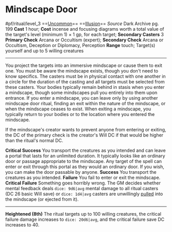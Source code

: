# Mindscape Door
#pf/ritual/level_3
==[Uncommon](../../../Traits/Uncommon.md)== ==[Illusion](../../../Traits/Illusion.md)==
*Source* Dark Archive pg. 199
**Cast** 1 hour; **Cost** incense and focusing diagrams worth a total value of the target's level (minimum 1) × 1 gp, for each target; **Secondary Casters** 3
**Primary Check** Arcana or Occultism (expert); **Secondary Check** Arcana or Occultism, Deception or Diplomacy, Perception
**Range** touch; Target(s) yourself and up to 5 willing creatures

---
You project the targets into an immersive mindscape or cause them to exit one. You must be aware the mindscape exists, though you don't need to know specifics. The casters must be in physical contact with one another in a circle for the duration of the casting and all targets must be selected from these casters. Your bodies typically remain behind in stasis when you enter a mindscape, though some mindscapes pull you entirely into them upon entrance. If you enter a mindscape, you can leave only by using another mindscape door ritual, finding an exit within the nature of the mindscape, or when the mindscape ceases to exist. When exiting a mindscape, you typically return to your bodies or to the location where you entered the mindscape.

If the mindscape's creator wants to prevent anyone from entering or exiting, the DC of the primary check is the creator's Will DC if that would be higher than the ritual's normal DC.

**Critical Success** You transport the creatures as you intended and can leave a portal that lasts for an unlimited duration. It typically looks like an ordinary door or passage appropriate to the mindscape. Any target of the spell can enter or exit through this portal as they would an ordinary door. If you wish, you can make the door passable by anyone.
**Success** You transport the creatures as you intended.
**Failure** You fail to enter or exit the mindscape.
**Critical Failure** Something goes horribly wrong. The GM decides whether mental feedback deals `dice: 9d6|avg` mental damage to all ritual casters (DC 26 basic Will save) or `dice: 1d4|avg` casters are unwillingly [pulled](../../../Rules/Forced%20Movement.md) into the mindscape (or ejected from it).

<hr>

**Heightened (8th)** The ritual targets up to 100 willing creatures, the critical failure damage increases to `dice: 20d6|avg`, and the critical failure save DC increases to 40.